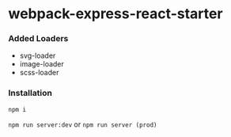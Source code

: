 # webpack-express-react-starter

### Added Loaders
- svg-loader
- image-loader
- scss-loader

### Installation
```npm i```

```npm run server:dev```
or
```npm run server (prod)```
